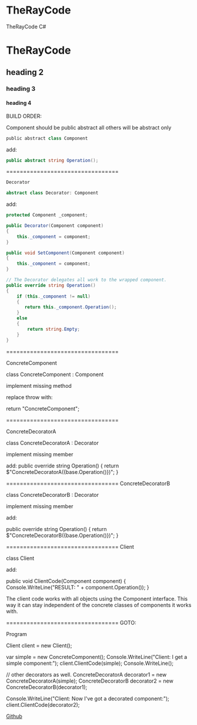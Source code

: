 # TheRayCode
TheRayCode C# 
# TheRayCode
## heading 2
### heading 3
#### heading 4


BUILD ORDER:

Component
should be public abstract all others will be abstract only

```python
public abstract class Component
```

add:

```csharp
public abstract string Operation();
```

=================================

```csharp
Decorator
```

```csharp
abstract class Decorator: Component
```

add:

```csharp
protected Component _component;
```

```csharp
public Decorator(Component component)
{
    this._component = component;
}

public void SetComponent(Component component)
{
    this._component = component;
}

// The Decorator delegates all work to the wrapped component.
public override string Operation()
{
    if (this._component != null)
    {
       return this._component.Operation();
    }
    else
    {
        return string.Empty;
    }
}


```


=================================

ConcreteComponent

class ConcreteComponent : Component

implement missing method

replace throw with:

return "ConcreteComponent";


=================================

ConcreteDecoratorA

class ConcreteDecoratorA : Decorator

implement missing member

add:
public override string Operation()
{
   return $"ConcreteDecoratorA({base.Operation()})";
}

=================================
ConcreteDecoratorB

class ConcreteDecoratorB : Decorator

implement missing member

add:

public override string Operation()
{
    return $"ConcreteDecoratorB({base.Operation()})";
}


=================================
Client

class Client

add:

public void ClientCode(Component component)
{
    Console.WriteLine("RESULT: " + component.Operation());
}

The client code works with all objects using the Component interface. This way it can stay independent of the concrete classes of components it works with.

=================================
GOTO:

Program

Client client = new Client();

var simple = new ConcreteComponent();
Console.WriteLine("Client: I get a simple component:");
client.ClientCode(simple);
Console.WriteLine();

// other decorators as well.
ConcreteDecoratorA decorator1 = new ConcreteDecoratorA(simple);
ConcreteDecoratorB decorator2 = new ConcreteDecoratorB(decorator1);

Console.WriteLine("Client: Now I've got a decorated component:");
client.ClientCode(decorator2);



[Github](https://www.TheRayCode.com)
